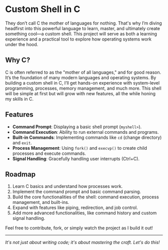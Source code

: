 # Custom Shell in C

They don’t call C the mother of languages for nothing. That's why I’m diving headfirst into this powerful language to learn, master, and ultimately create something cool—a custom shell. This project will serve as both a learning experience and a practical tool to explore how operating systems work under the hood.

## Why C?

C is often referred to as the "mother of all languages," and for good reason. It’s the foundation of many modern languages and operating systems. By building a custom shell in C, I’ll get hands-on experience with system-level programming, processes, memory management, and much more. This shell will be simple at first but will grow with new features, all the while honing my skills in C.

## Features

- **Command Prompt**: Displaying a basic shell prompt (`myshell>`).
- **Command Execution**: Ability to run external commands and programs.
- **Built-in Commands**: Implementing commands like `cd` (change directory) and `exit`.
- **Process Management**: Using `fork()` and `execvp()` to create child processes and execute commands.
- **Signal Handling**: Gracefully handling user interrupts (Ctrl+C).

## Roadmap

1. Learn C basics and understand how processes work.
2. Implement the command prompt and basic command parsing.
3. Build the core functionalities of the shell: command execution, process management, and built-ins.
4. Expand with features like piping, redirection, and job control.
5. Add more advanced functionalities, like command history and custom signal handling.

Feel free to contribute, fork, or simply watch the project as I build it out!

---

_It's not just about writing code; it's about mastering the craft. Let's do this!_
